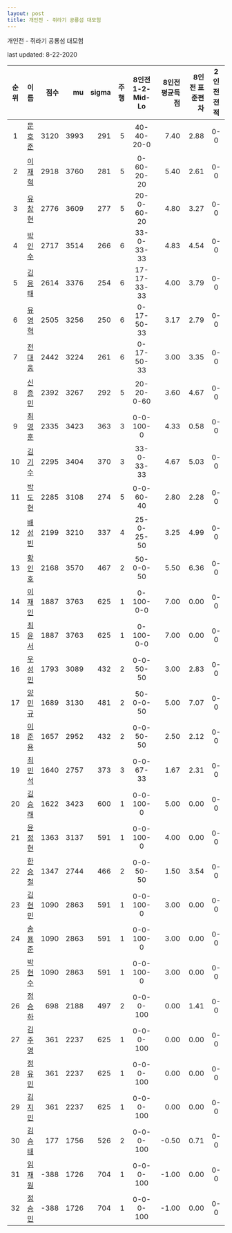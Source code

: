 ```yaml
---
layout: post
title: 개인전 - 쥐라기 공룡섬 대모험
---
```



개인전 - 쥐라기 공룡섬 대모험


last updated: 8-22-2020

| 순위 | 이름 | 점수 | mu | sigma | 주행 | 8인전 1-2-Mid-Lo | 8인전 평균득점 | 8인전 표준편차 | 2인전 전적 |
|:---:|:---:|---:|---:|---:|---:|:---:|---:|---:|:---:|
| 1 | [문호준](../munhojun) | 3120 | 3993 | 291 | 5 | 40-40-20-0 | 7.40 | 2.88 | 0-0 |
| 2 | [이재혁](../ijaehyeok) | 2918 | 3760 | 281 | 5 | 0-60-20-20 | 5.40 | 2.61 | 0-0 |
| 3 | [유창현](../yuchanghyeon) | 2776 | 3609 | 277 | 5 | 20-0-60-20 | 4.80 | 3.27 | 0-0 |
| 4 | [박인수](../bakinsu) | 2717 | 3514 | 266 | 6 | 33-0-33-33 | 4.83 | 4.54 | 0-0 |
| 5 | [김응태](../gimeungtae) | 2614 | 3376 | 254 | 6 | 17-17-33-33 | 4.00 | 3.79 | 0-0 |
| 6 | [유영혁](../yuyeonghyeok) | 2505 | 3256 | 250 | 6 | 0-17-50-33 | 3.17 | 2.79 | 0-0 |
| 7 | [전대웅](../jeondaewoong) | 2442 | 3224 | 261 | 6 | 0-17-50-33 | 3.00 | 3.35 | 0-0 |
| 8 | [신종민](../shinjongmin) | 2392 | 3267 | 292 | 5 | 20-20-0-60 | 3.60 | 4.67 | 0-0 |
| 9 | [최영훈](../choiyeonghun) | 2335 | 3423 | 363 | 3 | 0-0-100-0 | 4.33 | 0.58 | 0-0 |
| 10 | [김기수](../gimgisu) | 2295 | 3404 | 370 | 3 | 33-0-33-33 | 4.67 | 5.03 | 0-0 |
| 11 | [박도현](../bakdohyeon) | 2285 | 3108 | 274 | 5 | 0-0-60-40 | 2.80 | 2.28 | 0-0 |
| 12 | [배성빈](../baeseongbin) | 2199 | 3210 | 337 | 4 | 25-0-25-50 | 3.25 | 4.99 | 0-0 |
| 13 | [황인호](../hwanginho) | 2168 | 3570 | 467 | 2 | 50-0-0-50 | 5.50 | 6.36 | 0-0 |
| 14 | [이재인](../ijaein) | 1887 | 3763 | 625 | 1 | 0-100-0-0 | 7.00 | 0.00 | 0-0 |
| 15 | [최윤서](../choiyunseo) | 1887 | 3763 | 625 | 1 | 0-100-0-0 | 7.00 | 0.00 | 0-0 |
| 16 | [우성민](../useongmin) | 1793 | 3089 | 432 | 2 | 0-0-50-50 | 3.00 | 2.83 | 0-0 |
| 17 | [양민규](../yangmingyu) | 1689 | 3130 | 481 | 2 | 50-0-0-50 | 5.00 | 7.07 | 0-0 |
| 18 | [이준용](../ijunyong) | 1657 | 2952 | 432 | 2 | 0-0-50-50 | 2.50 | 2.12 | 0-0 |
| 19 | [최민석](../choiminseok) | 1640 | 2757 | 373 | 3 | 0-0-67-33 | 1.67 | 2.31 | 0-0 |
| 20 | [김승래](../gimseungrae) | 1622 | 3423 | 600 | 1 | 0-0-100-0 | 5.00 | 0.00 | 0-0 |
| 21 | [윤정현](../yunjeonghyeon) | 1363 | 3137 | 591 | 1 | 0-0-100-0 | 4.00 | 0.00 | 0-0 |
| 22 | [한승철](../hanseungcheol) | 1347 | 2744 | 466 | 2 | 0-0-50-50 | 1.50 | 3.54 | 0-0 |
| 23 | [김현민](../gimhyunmin) | 1090 | 2863 | 591 | 1 | 0-0-100-0 | 3.00 | 0.00 | 0-0 |
| 24 | [송용준](../songyongjun) | 1090 | 2863 | 591 | 1 | 0-0-100-0 | 3.00 | 0.00 | 0-0 |
| 25 | [박현수](../bakhyeonsu) | 1090 | 2863 | 591 | 1 | 0-0-100-0 | 3.00 | 0.00 | 0-0 |
| 26 | [정승하](../jeongseungha) | 698 | 2188 | 497 | 2 | 0-0-0-100 | 0.00 | 1.41 | 0-0 |
| 27 | [김주영](../gimjuyeong) | 361 | 2237 | 625 | 1 | 0-0-0-100 | 0.00 | 0.00 | 0-0 |
| 28 | [정유민](../jeongyumin) | 361 | 2237 | 625 | 1 | 0-0-0-100 | 0.00 | 0.00 | 0-0 |
| 29 | [김지민](../gimjimin) | 361 | 2237 | 625 | 1 | 0-0-0-100 | 0.00 | 0.00 | 0-0 |
| 30 | [김승태](../gimseungtae) | 177 | 1756 | 526 | 2 | 0-0-0-100 | -0.50 | 0.71 | 0-0 |
| 31 | [임재원](../imjaewon) | -388 | 1726 | 704 | 1 | 0-0-0-100 | -1.00 | 0.00 | 0-0 |
| 32 | [정승민](../jeongseungmin) | -388 | 1726 | 704 | 1 | 0-0-0-100 | -1.00 | 0.00 | 0-0 |
